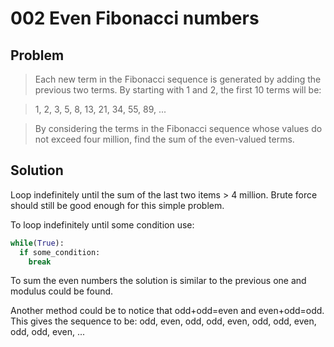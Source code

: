 # 002 Even Fibonacci numbers

## Problem
> Each new term in the Fibonacci sequence is generated by adding the previous two terms. By starting with 1 and 2, the first 10 terms will be:

> 1, 2, 3, 5, 8, 13, 21, 34, 55, 89, ...

> By considering the terms in the Fibonacci sequence whose values do not exceed four million, find the sum of the even-valued terms.

## Solution
Loop indefinitely until the sum of the last two items > 4 million. Brute force should still be good enough for this simple problem.

To loop indefinitely until some condition use:
```python
while(True):
  if some_condition:
    break
```
To sum the even numbers the solution is similar to the previous one and modulus could be found.

Another method could be to notice that odd+odd=even and even+odd=odd. This gives the sequence to be: odd, even, odd, odd, even, odd, odd, even, odd, odd, even, ...
